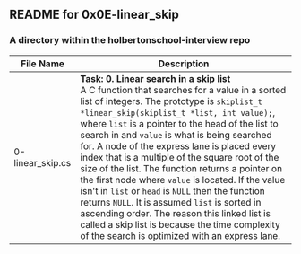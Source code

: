 ## README for 0x0E-linear_skip ##
### A directory within the holbertonschool-interview repo ###

| File Name | Description |
| --------- | ----------- |
| 0-linear_skip.cs | **Task: 0. Linear search in a skip list** <br> A C function that searches for a value in a sorted list of integers. The prototype is `skiplist_t *linear_skip(skiplist_t *list, int value);`, where `list` is a pointer to the head of the list to search in and `value` is what is being searched for. A node of the express lane is placed every index that is a multiple of the square root of the size of the list. The function returns a pointer on the first node where `value` is located. If the value isn't in `list` or `head` is `NULL` then the function returns `NULL`. It is assumed `list` is sorted in ascending order. The reason this linked list is called a skip list is because the time complexity of the search is optimized with an express lane. |
